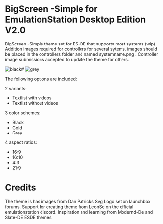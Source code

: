 # BigScreen -Simple for EmulationStation Desktop Edition V2.0

BigScreen -Simple theme set for ES-DE that supports most systems (wip). Addition images required for controllers for several sytems. images should be placed in the controllers folder and named systemname.png . Controller image submissions accepted to update the theme for others.

![black](black.jpg)#
![grey](grey.jpg)

The following options are included:

2 variants:

- Textlist with videos
- Textlist without videos

3 color schemes:

- Black
- Gold
- Grey

4 aspect ratios:

- 16:9
- 16:10
- 4:3
- 21:9

# Credits

The theme is has images from Dan Patricks Svg Logo set on launchbox forums. 
Support for creating theme from LeonSe on the official emulationstation discord. 
Inspiration and learning from Modernd-De and Slate-DE ESDE themes
